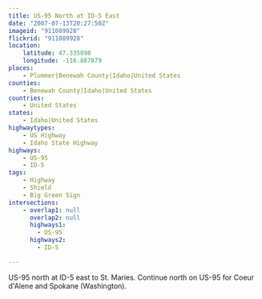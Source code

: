 ```yaml
---
title: US-95 North at ID-5 East
date: "2007-07-13T20:27:50Z"
imageid: "911089928"
flickrid: "911089928"
location:
    latitude: 47.335098
    longitude: -116.887879
places:
    - Plummer|Benewah County|Idaho|United States
counties:
    - Benewah County|Idaho|United States
countries:
    - United States
states:
    - Idaho|United States
highwaytypes:
    - US Highway
    - Idaho State Highway
highways:
    - US-95
    - ID-5
tags:
    - Highway
    - Shield
    - Big Green Sign
intersections:
    - overlap1: null
      overlap2: null
      highways1:
        - US-95
      highways2:
        - ID-5

---
```

US-95 north at ID-5 east to St. Maries.  Continue north on US-95 for Coeur d'Alene and Spokane (Washington).